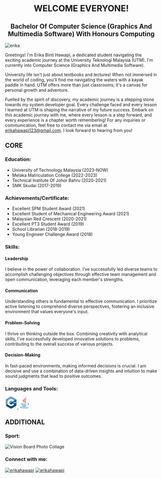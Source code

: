 <h1 align="center">WELCOME EVERYONE!</h1>

<h2 align="center"> Bachelor Of Computer Science (Graphics And Multimedia Software) With Honours Computing </h2>

![erika](https://github.com/erikahawapi/erikahawapi/assets/148413074/56706bd7-51d5-48fb-8b46-faafaaa1acac)


Greetings! I'm Erika Binti Hawapi, a dedicated student navigating the exciting academic journey at the University Teknologi Malaysia (UTM). I'm currently into Computer Science (Graphics And Multimedia Software).

University life isn't just about textbooks and lectures! When not immersed in the world of coding, you'll find me navigating the waters with a kayak paddle in hand. UTM offers more than just classrooms; it's a canvas for personal growth and adventure.

Fuelled by the spirit of discovery, my academic journey is a stepping stone towards my system developer goal. Every challenge faced and every lesson I learned at UTM is shaping the narrative of my future success. Embark on this academic journey with me, where every lesson is a step forward, and every experience is a chapter worth remembering!
For any inquiries or communication, feel free to contact me via email at erikahawapi123@gmail.com. I look forward to hearing from you!

## CORE
### Education:
* University of Technology Malaysia (2023-NOW)
* Melaka Matriculation College (2022-2023)
* Technical Institute Of Johor Bahru (2020-2021)
* SMK Skudai (2017-2019)

### Achievements/Certificate:
* Excellent SPM Student Award (2021)
* Excellent Student of Mechanical Engineering Award (2021)
* Malaysian Red Crescent (2020-2021)
* Excellent PT3 Student Award (2019)
* School Librarian (2018-2019)
* Young Engineer Challenge Award (2018)
  
### Skills:
#### Leadership
I believe in the power of collaboration. I've successfully led diverse teams to accomplish challenging objectives through effective team management and open communication, leveraging each member's strengths.

#### Communication
Understanding others is fundamental to effective communication. I prioritize active listening to comprehend diverse perspectives, fostering an inclusive environment that values everyone's input.

#### Problem-Solving
I thrive on thinking outside the box. Combining creativity with analytical skills, I've successfully developed innovative solutions to problems, contributing to the overall success of various projects.

#### Decision-Making
In fast-paced environments, making informed decisions is crucial. I am decisive and use a combination of data-driven insights and intuition to make sound judgments that lead to positive outcomes.

### Languages and Tools:
<p align="left"> <a href="https://www.w3schools.com/cpp/" target="_blank" rel="noreferrer"> <img src="https://raw.githubusercontent.com/devicons/devicon/master/icons/cplusplus/cplusplus-original.svg" alt="cplusplus" width="40" height="40"/> </a> <a href="https://www.java.com" target="_blank" rel="noreferrer"> <img src="https://raw.githubusercontent.com/devicons/devicon/master/icons/java/java-original.svg" alt="java" width="40" height="40"/> </a> </p>


## ADDITIONAL
### Sport:
![Vision Board Photo Collage](https://github.com/erikahawapi/erikahawapi/assets/148413074/06e57485-9d34-44bd-bfd3-c7884c4f5c73)


### Connect with me:
<p align="left">
<a href="https://linkedin.com/in/erikahawapi" target="blank"><img align="center" src="https://raw.githubusercontent.com/rahuldkjain/github-profile-readme-generator/master/src/images/icons/Social/linked-in-alt.svg" alt="erikahawapi" height="30" width="40" /></a>
<a href="https://instagram.com/erikahawapi" target="blank"><img align="center" src="https://raw.githubusercontent.com/rahuldkjain/github-profile-readme-generator/master/src/images/icons/Social/instagram.svg" alt="erikahawapi" height="30" width="40" /></a>
</p>



<!--
**erikahawapi/erikahawapi** is a ✨ _special_ ✨ repository because its `README.md` (this file) appears on your GitHub profile.

Here are some ideas to get you started:

- 🔭 I’m currently working on ...
- 🌱 I’m currently learning ...
- 👯 I’m looking to collaborate on ...
- 🤔 I’m looking for help with ...
- 💬 Ask me about ...
- 📫 How to reach me: README.md
- 😄 Pronouns: ...
- ⚡ Fun fact: ...
-->
